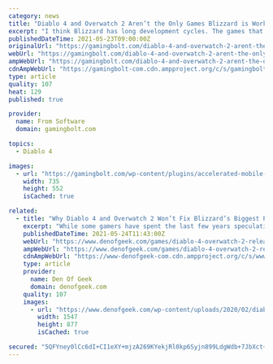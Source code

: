 ```yaml
---
category: news
title: "Diablo 4 and Overwatch 2 Aren’t the Only Games Blizzard is Working on"
excerpt: "I think Blizzard has long development cycles. The games that we make are not games that are produced and turned around quickly in a year or two. People have seen what’s in the works with Diablo 4, ..."
publishedDateTime: 2021-05-23T09:00:00Z
originalUrl: "https://gamingbolt.com/diablo-4-and-overwatch-2-arent-the-only-games-blizzard-is-working-on"
webUrl: "https://gamingbolt.com/diablo-4-and-overwatch-2-arent-the-only-games-blizzard-is-working-on"
ampWebUrl: "https://gamingbolt.com/diablo-4-and-overwatch-2-arent-the-only-games-blizzard-is-working-on/amp"
cdnAmpWebUrl: "https://gamingbolt-com.cdn.ampproject.org/c/s/gamingbolt.com/diablo-4-and-overwatch-2-arent-the-only-games-blizzard-is-working-on/amp"
type: article
quality: 107
heat: 129
published: true

provider:
  name: From Software
  domain: gamingbolt.com

topics:
  - Diablo 4

images:
  - url: "https://gamingbolt.com/wp-content/plugins/accelerated-mobile-pages/images/SD-default-image.png"
    width: 735
    height: 552
    isCached: true

related:
  - title: "Why Diablo 4 and Overwatch 2 Won’t Fix Blizzard’s Biggest Problem"
    excerpt: "While some gamers have spent the last few years speculating that Blizzard’s string of public problems (which includes layoffs, botched remasters, delays, employee departures, and a series of PR ..."
    publishedDateTime: 2021-05-24T11:43:00Z
    webUrl: "https://www.denofgeek.com/games/diablo-4-overwatch-2-release-blizzard-problems-trouble/"
    ampWebUrl: "https://www.denofgeek.com/games/diablo-4-overwatch-2-release-blizzard-problems-trouble/?amp"
    cdnAmpWebUrl: "https://www-denofgeek-com.cdn.ampproject.org/c/s/www.denofgeek.com/games/diablo-4-overwatch-2-release-blizzard-problems-trouble/?amp"
    type: article
    provider:
      name: Den Of Geek
      domain: denofgeek.com
    quality: 107
    images:
      - url: "https://www.denofgeek.com/wp-content/uploads/2020/02/diablo-4-updates.jpg?fit=1547%2C877"
        width: 1547
        height: 877
        isCached: true

secured: "5QFYney0lCc6dI+CI1eXY+mjzA269KYekjRl0kp6Syjn899LdgWdb+7JbXct+cuf84EDB7FlENJPLb94CRS+0OPC6TqnYRQI+CeHGMQocWGB2Y3T0AN2FLdhp1xNsUAWP8HKWk9QHZIOb3krfR1N4DTbHbBNJyZuOA1f/NhW5VD1HYScyrgeM+O5SqbO1eey3eKTj36rqq+HPbw8udttBEUGFw7bq1JS94IVXr9ubLfR9Guf9fHk0zgGk21kl3nROJvLWjF9V7Y6J+QBIFNHMZYsGt7VTmVpayucXTy5OSenkJjtYildKMxzG7vhVyvKQMYJtZXMPcRWxiQ5ChkOcvHWv4jsDVTg7OgAZWIIuN8=;u0C/O8YFHd819T6YYKUkGg=="
---
```


